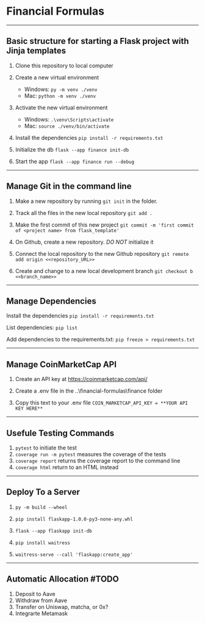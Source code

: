 # Financial Formulas
---

## Basic structure for starting a Flask project with Jinja templates

1. Clone this repository to local computer

2. Create a new virtual environment

   - Windows: `py -m venv ./venv`
   - Mac: `python -m venv ./venv`

3. Activate the new virtual environment

   - Windows: `.\venv\Scripts\activate`
   - Mac: `source ./venv/bin/activate`

4. Install the dependencies `pip install -r requirements.txt`

5. Initialize the db `flask --app finance init-db`

6. Start the app `flask --app finance run --debug`

---

## Manage Git in the command line

1. Make a new repository by running `git init` in the folder.

2. Track all the files in the new local repository `git add .`

3. Make the first commit of this new project `git commit -m 'first commit of <project name> from flask_template'`

4. On Github, create a new repository. _DO NOT_ initialize it

5. Connect the local repository to the new Github repository `git remote add origin <<repository_URL>>`

6. Create and change to a new local development branch `git checkout b <<branch_name>>`

---

## Manage Dependencies

Install the dependencies `pip install -r requirements.txt`

List dependencies: `pip list`

Add dependencies to the requirements.txt: `pip freeze > requirements.txt`

---

## Manage CoinMarketCap API

1. Create an API key at https://coinmarketcap.com/api/

2. Create a .env file in the ..\financial-formulas\finance folder

3. Copy this text to your .env file `COIN_MARKETCAP_API_KEY = **YOUR API KEY HERE** `

---

## Usefule Testing Commands

1. `pytest` to initiate the test
2. `coverage run -m pytest` measures the coverage of the tests
3. `coverage report` returns the coverage report to the command line
4. `coverage html` return to an HTML instead

---

## Deploy To a Server

1. `py -m build --wheel`

2. `pip install flaskapp-1.0.0-py3-none-any.whl`

3. `flask --app flaskapp init-db`

4. `pip install waitress`

5. `waitress-serve --call 'flaskapp:create_app'`

---

## Automatic Allocation #TODO
1) Deposit to Aave
2) Withdraw from Aave
3) Transfer on Uniswap, matcha, or 0x?
4) Integrarte Metamask
